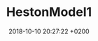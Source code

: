 ---
layout: post
title:  "HestonModel1"
date:   2018-10-10 20:27:22 +0200
categories: jekyll update
usemathjax: true
---